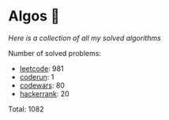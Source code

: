# Algos 🏯

_Here is a collection of all my solved algorithms_

Number of solved problems:
- [leetcode](https://leetcode.com): 981
- [coderun](https://coderun.yandex.ru/): 1
- [codewars](https://www.codewars.com): 80
- [hackerrank](https://www.hackerrank.com): 20

Total: 1082
